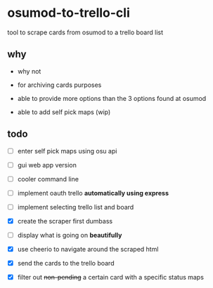 # osumod-to-trello-cli

tool to scrape cards from osumod to a trello board list

## why

- why not

- for archiving cards purposes

- able to provide more options than the 3 options found at osumod

- able to add self pick maps (wip)

## todo

- [ ] enter self pick maps using osu api

- [ ] gui web app version

- [ ] cooler command line

- [ ] implement oauth trello **automatically using express**

- [ ] implement selecting trello list and board

- [x] create the scraper first dumbass

- [ ] display what is going on **beautifully**

- [x] use cheerio to navigate around the scraped html

- [x] send the cards to the trello board

- [x] filter out ~~non-pending~~ a certain card with a specific status maps
